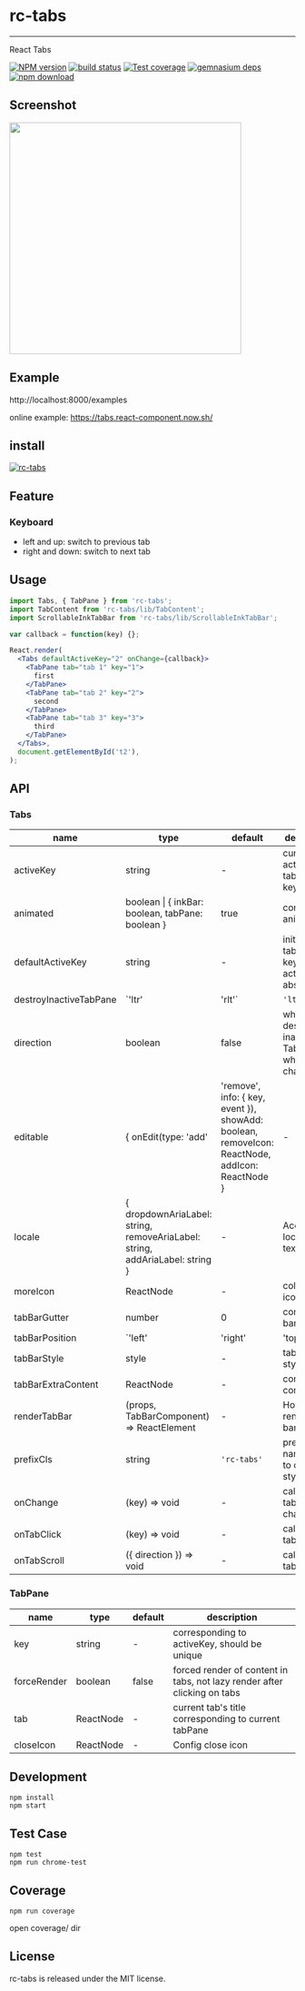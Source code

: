 # rc-tabs

---

React Tabs

[![NPM version][npm-image]][npm-url] [![build status][travis-image]][travis-url] [![Test coverage][coveralls-image]][coveralls-url] [![gemnasium deps][gemnasium-image]][gemnasium-url] [![npm download][download-image]][download-url]

[npm-image]: http://img.shields.io/npm/v/rc-tabs.svg?style=flat-square
[npm-url]: http://npmjs.org/package/rc-tabs
[travis-image]: https://img.shields.io/travis/react-component/tabs.svg?style=flat-square
[travis-url]: https://travis-ci.org/react-component/tabs
[coveralls-image]: https://img.shields.io/coveralls/react-component/tabs.svg?style=flat-square
[coveralls-url]: https://coveralls.io/r/react-component/tabs?branch=master
[gemnasium-image]: http://img.shields.io/gemnasium/react-component/tabs.svg?style=flat-square
[gemnasium-url]: https://gemnasium.com/react-component/tabs
[node-url]: http://nodejs.org/download/
[download-image]: https://img.shields.io/npm/dm/rc-tabs.svg?style=flat-square
[download-url]: https://npmjs.org/package/rc-tabs

## Screenshot

<img src='https://zos.alipayobjects.com/rmsportal/JwLASrsOYJuFRIt.png' width='408'>

## Example

http://localhost:8000/examples

online example: https://tabs.react-component.now.sh/

## install

[![rc-tabs](https://nodei.co/npm/rc-tabs.png)](https://npmjs.org/package/rc-tabs)

## Feature

### Keyboard

- left and up: switch to previous tab
- right and down: switch to next tab

## Usage

```jsx
import Tabs, { TabPane } from 'rc-tabs';
import TabContent from 'rc-tabs/lib/TabContent';
import ScrollableInkTabBar from 'rc-tabs/lib/ScrollableInkTabBar';

var callback = function(key) {};

React.render(
  <Tabs defaultActiveKey="2" onChange={callback}>
    <TabPane tab="tab 1" key="1">
      first
    </TabPane>
    <TabPane tab="tab 2" key="2">
      second
    </TabPane>
    <TabPane tab="tab 3" key="3">
      third
    </TabPane>
  </Tabs>,
  document.getElementById('t2'),
);
```

## API

### Tabs

| name | type | default | description |
| --- | --- | --- | --- |
| activeKey | string | - | current active tabPanel's key |
| animated | boolean \| { inkBar: boolean, tabPane: boolean } | true | config animation |
| defaultActiveKey | string | - | initial active tabPanel's key if activeKey is absent |
| destroyInactiveTabPane | `'ltr' | 'rlt'` | `'ltr'` | Layout direction of tabs component |
| direction | boolean | false | whether destroy inactive TabPane when change tab |
| editable | { onEdit(type: 'add' | 'remove', info: { key, event }), showAdd: boolean, removeIcon: ReactNode, addIcon: ReactNode } | - | config tab editable |
| locale | { dropdownAriaLabel: string, removeAriaLabel: string, addAriaLabel: string } | - | Accessibility locale help text |
| moreIcon | ReactNode | - | collapse icon |
| tabBarGutter | number | 0 | config tab bar gutter |
| tabBarPosition | `'left' | 'right' | 'top' | 'bottom'` | `'top'` | tab nav 's position |
| tabBarStyle | style | - | tab nav style |
| tabBarExtraContent | ReactNode | - | config extra content |
| renderTabBar | (props, TabBarComponent) => ReactElement | - | How to render tab bar |
| prefixCls | string | `'rc-tabs'` | prefix class name, use to custom style |
| onChange | (key) => void | - | called when tabPanel is changed |
| onTabClick | (key) => void | - | called when tab click |
| onTabScroll | ({ direction }) => void | - | called when tab scroll |

### TabPane

| name | type | default | description |
| --- | --- | --- | --- |
| key | string | - | corresponding to activeKey, should be unique |
| forceRender | boolean | false | forced render of content in tabs, not lazy render after clicking on tabs |
| tab | ReactNode | - | current tab's title corresponding to current tabPane |
| closeIcon | ReactNode | - | Config close icon |

## Development

```
npm install
npm start
```

## Test Case

```
npm test
npm run chrome-test
```

## Coverage

```
npm run coverage
```

open coverage/ dir

## License

rc-tabs is released under the MIT license.
